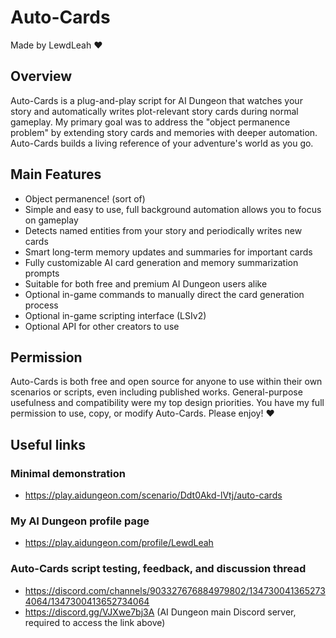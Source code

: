 # Auto-Cards
Made by LewdLeah ❤️
## Overview
Auto-Cards is a plug-and-play script for AI Dungeon that watches your story and automatically writes plot-relevant story cards during normal gameplay. My primary goal was to address the "object permanence problem" by extending story cards and memories with deeper automation. Auto-Cards builds a living reference of your adventure's world as you go.
## Main Features
- Object permanence! (sort of)
- Simple and easy to use, full background automation allows you to focus on gameplay
- Detects named entities from your story and periodically writes new cards
- Smart long-term memory updates and summaries for important cards
- Fully customizable AI card generation and memory summarization prompts
- Suitable for both free and premium AI Dungeon users alike
- Optional in-game commands to manually direct the card generation process
- Optional in-game scripting interface (LSIv2)
- Optional API for other creators to use
## Permission
Auto-Cards is both free and open source for anyone to use within their own scenarios or scripts, even including published works. General-purpose usefulness and compatibility were my top design priorities. You have my full permission to use, copy, or modify Auto-Cards. Please enjoy! ❤️
## Useful links
### Minimal demonstration
- https://play.aidungeon.com/scenario/Ddt0Akd-lVtj/auto-cards
### My AI Dungeon profile page
- https://play.aidungeon.com/profile/LewdLeah
### Auto-Cards script testing, feedback, and discussion thread
- https://discord.com/channels/903327676884979802/1347300413652734064/1347300413652734064
- https://discord.gg/VJXwe7bj3A (AI Dungeon main Discord server, required to access the link above)
